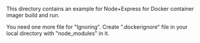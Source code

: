 This directory contains an example for Node+Express for Docker container imager build and run.

You need one more file for "Ignoring".
Create ".dockerignore" file in your local directory with "node_modules" in it. 
